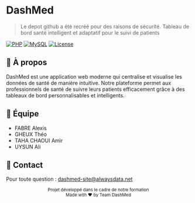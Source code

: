 # DashMed

> Le depot github a été recréé pour des raisons de sécurité.
> Tableau de bord santé intelligent et adaptatif pour le suivi de patients

[![PHP](https://img.shields.io/badge/PHP-8.0+-777BB4?style=flat&logo=php&logoColor=white)](https://php.net)
[![MySQL](https://img.shields.io/badge/MySQL-5.7+-4479A1?style=flat&logo=mysql&logoColor=white)](https://mysql.com)
[![License](https://img.shields.io/badge/License-MIT-green.svg)](LICENSE)

## 📖 À propos

DashMed est une application web moderne qui centralise et visualise les données de santé de manière intuitive. Notre plateforme permet aux professionnels de santé de suivre leurs patients efficacement grâce à des tableaux de bord personnalisables et intelligents.

## 👥 Équipe

- FABRE Alexis
- GHEUX Théo
- TAHA CHAOUI Amir
- UYSUN Ali

## 📧 Contact

Pour toute question : [dashmed-site@alwaysdata.net](mailto:dashmed-site@alwaysdata.net)

<div align="center">
  <sub>Projet développé dans le cadre de notre formation</sub><br>
  <sub>Made with ❤️ by Team DashMed</sub>
</div>
